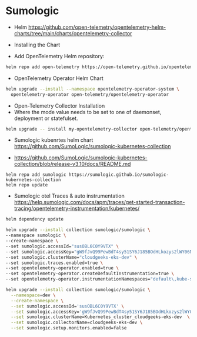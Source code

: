 # Sumologic

- Helm https://github.com/open-telemetry/opentelemetry-helm-charts/tree/main/charts/opentelemetry-collector

- Installing the Chart

- Add OpenTelemetry Helm repository:

```bash
helm repo add open-telemetry https://open-telemetry.github.io/opentelemetry-helm-charts
```

- OpenTelemetry Operator Helm Chart    
```bash
helm upgrade --install --namespace opentelemetry-operator-system \
  opentelemetry-operator open-telemetry/opentelemetry-operator
```


- Open-Telemetry Collector Installation  
- Where the mode value needs to be set to one of daemonset, deployment or statefulset.

```bash
helm upgrade -- install my-opentelemetry-collector open-telemetry/opentelemetry-collector --set mode=daemonset
```

- Sumologic kubenrtes helm chart https://github.com/SumoLogic/sumologic-kubernetes-collection

- https://github.com/SumoLogic/sumologic-kubernetes-collection/blob/release-v3.10/docs/README.md


```
helm repo add sumologic https://sumologic.github.io/sumologic-kubernetes-collection
helm repo update
```

- Sumologic otel Traces & auto instrumentation https://help.sumologic.com/docs/apm/traces/get-started-transaction-tracing/opentelemetry-instrumentation/kubernetes/

```bash
helm dependency update
```

```bash
helm upgrade --install collection sumologic/sumologic \
--namespace sumologic \
--create-namespace \
--set sumologic.accessId="susOBL6C0Y9VTX" \
--set sumologic.accessKey="gW9fJvQ99PewBdT4sy51SY6J185BOdHLkozys2lWY06NkA393qq3aX1HEF7mY2eC" \
--set sumologic.clusterName="cloudgeeks-eks-dev" \
--set sumologic.traces.enabled=true \
--set opentelemetry-operator.enabled=true \
--set opentelemetry-operator.createDefaultInstrumentation=true \
--set opentelemetry-operator.instrumentationNamespaces="default\,kube-system"
```

```bash
helm upgrade --install collection sumologic/sumologic \
  --namespace=dev \
  --create-namespace \
  --set sumologic.accessId='susOBL6C0Y9VTX' \
  --set sumologic.accessKey='gW9fJvQ99PewBdT4sy51SY6J185BOdHLkozys2lWY06NkA393qq3aX1HEF7mY2eC' \
  --set sumologic.clusterName=Kubernetes_cluster_cloudgeeks-eks-dev  \
  --set sumologic.collectorName=cloudgeeks-eks-dev \
  --set sumologic.setup.monitors.enabled=false
```